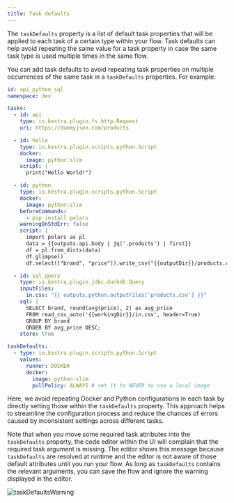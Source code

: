 ```yaml
---
title: Task defaults
---
```


The `taskDefaults` property is a list of default task properties that will be applied to each task of a certain type within your flow. Task defaults can help avoid repeating the same value for a task property in case the same task type is used multiple times in the same flow.

You can add task defaults to avoid repeating task properties on multiple occurrences of the same task in a `taskDefaults` properties. For example:

```yaml
id: api_python_sql
namespace: dev

tasks:
  - id: api
    type: io.kestra.plugin.fs.http.Request
    uri: https://dummyjson.com/products

  - id: hello
    type: io.kestra.plugin.scripts.python.Script
    docker:
      image: python:slim
    script: |
      print("Hello World!")

  - id: python
    type: io.kestra.plugin.scripts.python.Script
    docker:
      image: python:slim
    beforeCommands:
      - pip install polars
    warningOnStdErr: false
    script: |
      import polars as pl
      data = {{outputs.api.body | jq('.products') | first}}
      df = pl.from_dicts(data)
      df.glimpse()
      df.select(["brand", "price"]).write_csv("{{outputDir}}/products.csv")

  - id: sql_query
    type: io.kestra.plugin.jdbc.duckdb.Query
    inputFiles:
      in.csv: "{{ outputs.python.outputFiles['products.csv'] }}"
    sql: |
      SELECT brand, round(avg(price), 2) as avg_price
      FROM read_csv_auto('{{workingDir}}/in.csv', header=True)
      GROUP BY brand
      ORDER BY avg_price DESC;
    store: true

taskDefaults:
  - type: io.kestra.plugin.scripts.python.Script
    values:
      runner: DOCKER
      docker:
        image: python:slim
        pullPolicy: ALWAYS # set it to NEVER to use a local image
```

Here, we avoid repeating Docker and Python configurations in each task by directly setting those within the `taskDefaults` property. This approach helps to streamline the configuration process and reduce the chances of errors caused by inconsistent settings across different tasks.

Note that when you move some required task attributes into the `taskDefaults` property, the code editor within the UI will complain that the required task argument is missing. The editor shows this message because `taskDefaults` are resolved at runtime and the editor is not aware of those default attributes until you run your flow. As long as `taskDefaults` contains the relevant arguments, you can save the flow and ignore the warning displayed in the editor.

![taskDefaultsWarning](/docs/developer-guide/flow/warning.png)